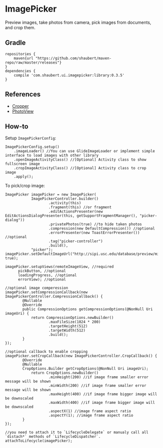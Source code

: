 # ImagePicker

Preview images, take photos from camera, pick images from documents, and crop them.

## Gradle
    
    repositories {
        maven{url "https://github.com/shaubert/maven-repo/raw/master/releases"}
    }
    dependencies {
        compile 'com.shaubert.ui.imagepicker:library:0.3.5'
    }

## References
  *  [Cropper](https://github.com/edmodo/cropper)
  *  [PhotoView](https://github.com/chrisbanes/PhotoView)

## How-to

Setup `ImagePickerConfig`:
    
    ImagePickerConfig.setup()
        .imageLoader() //You can use GlideImageLoader or implement simple interface to load images with other library
        .openImageActivityClass() //[Optional] Activity class to show fullscreen image
        .cropImageActivityClass() //[Optional] Activity class to crop image
        .apply();
            
To pick/crop image:

    ImagePicker imagePicker = new ImagePicker(
                ImagePickerController.builder()
                        .activity(this)
                        .fragment(this) //or fragment
                        .editActionsPresenter(new EditActionsDialogPresenter(this, getSupportFragmentManager(), "picker-dialog"))
                        .privatePhotos(true) //to hide taken photos
                        .compression(new DefaultCompression()) //optional
                        .errorPresenter(new ToastErrorPresenter()) //optional
                        .tag("picker-controller")
                        .build(),
                "picker");
    imagePicker.setDefaultImageUrl("http://sipi.usc.edu/database/preview/misc/4.2.05.png", true);
    
    imagePicker.setupViews(remoteImageView, //required
          pickButton, //optional
          loadingProgress, //optional
          errorView); //optional
          
    //optional image comperession
    imagePicker.setCompressionCallback(new ImagePickerController.CompressionCallback() {
            @Nullable
            @Override
            public CompressionOptions getCompressionOptions(@NonNull Uri imageUri) {
                return CompressionOptions.newBuilder()
                        .maxFileSize(1024 * 200)
                        .targetHeight(512)
                        .targetWidth(512)
                        .build();
            }
    });
                    
    //optional callback to enable cropping
    imagePicker.setCropCallback(new ImagePickerController.CropCallback() {
            @Override
            @Nullable
            CropOptions.Builder getCropOptions(@NonNull Uri imageUri);
                return CropOptions.newBuilder()
                        .minHeight(200) //if image frame smaller error message will be shown
                        .minWidth(200) //if image frame smaller error message will be shown
                        .maxHeight(400) //if image frame bigger image will be downscaled
                        .maxWidth(400) //if image frame bigger image will be downscaled
                        .aspectX(1) //image frame aspect ratio
                        .aspectY(1); //image frame aspect ratio
            }
    });
        
    //you need to attach it to `LifecycleDelegate` or manualy call all `distach*` methods of `LifecycleDispatcher`.
    attachToLifecycle(imagePicker);

